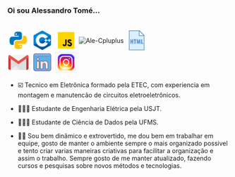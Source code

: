 ### Oi sou Alessandro Tomé...


<div style="display: inline_block"><br>
  <img align="center" alt="Ale-Python" height=50" width="50" src="imagens\icons8-python.gif">
  <img align="center" alt="Ale-Cpluplus" height="50" width="50" src="imagens\icons8-c++-48.png" />      
  <img align="center" alt="Ale-Cpluplus" height="50" width="50" src="imagens\icons8-javascript.gif" />  
  <img align="center" alt="Ale-Cpluplus" height="50" width="50" src="imagens\icons8-código.gif" />  
  <img align="center" alt="Ale-Cpluplus" height="50" width="50" src="imagens\icons8-html.gif" />
</div>

<div margin-top: 30px;> 
  <a href = "mailto:alessandroneno9@gmail.com"><img height="50" width="50" src="imagens\icons8-gmail.gif" target="_blank"></a>
  <a href="https://www.linkedin.com/in/alessandro-silva-023947190/" target="_blank"><img height="50" width="50" src="imagens\icons8-linkedin.gif" target="_blank"></a> 
   <a href = "https://instagram.com/aless_dev?igshid=NGExMmI2YTkyZg=="><img height="50" width="50" src="imagens\icons8-instagram.gif" target="_blank"></a>
</div>



- ☑️ Tecnico em Eletrônica formado pela ETEC, com experiencia em montagem e manutencão de circuitos eletroeletrônicos.
- 🧑🏻‍🎓 Estudante de Engenharia Elétrica pela USJT.
- 🧑🏻‍🎓 Estudante de Ciência de Dados pela UFMS.

- ✌🏻 Sou bem dinâmico e extrovertido, me dou bem em trabalhar em equipe, gosto de manter o ambiente sempre o mais organizado possivel e tento criar varias maneiras criativas para facilitar a organização e assim o trabalho. Sempre gosto de me manter atualizado, fazendo cursos e pesquisas sobre novos métodos e tecnologias.
